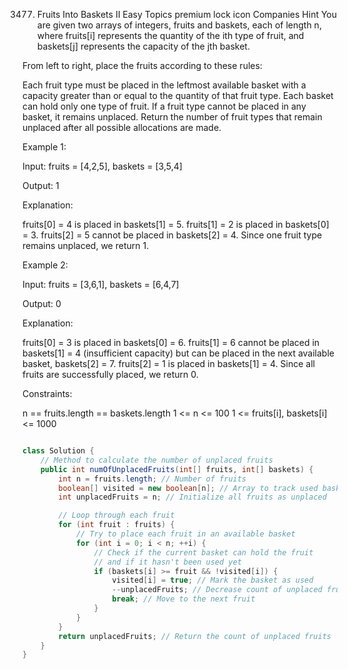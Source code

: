 3477. Fruits Into Baskets II
Easy
Topics
premium lock icon
Companies
Hint
You are given two arrays of integers, fruits and baskets, each of length n, where fruits[i] represents the quantity of the ith type of fruit, and baskets[j] represents the capacity of the jth basket.

From left to right, place the fruits according to these rules:

Each fruit type must be placed in the leftmost available basket with a capacity greater than or equal to the quantity of that fruit type.
Each basket can hold only one type of fruit.
If a fruit type cannot be placed in any basket, it remains unplaced.
Return the number of fruit types that remain unplaced after all possible allocations are made.

 

Example 1:

Input: fruits = [4,2,5], baskets = [3,5,4]

Output: 1

Explanation:

fruits[0] = 4 is placed in baskets[1] = 5.
fruits[1] = 2 is placed in baskets[0] = 3.
fruits[2] = 5 cannot be placed in baskets[2] = 4.
Since one fruit type remains unplaced, we return 1.

Example 2:

Input: fruits = [3,6,1], baskets = [6,4,7]

Output: 0

Explanation:

fruits[0] = 3 is placed in baskets[0] = 6.
fruits[1] = 6 cannot be placed in baskets[1] = 4 (insufficient capacity) but can be placed in the next available basket, baskets[2] = 7.
fruits[2] = 1 is placed in baskets[1] = 4.
Since all fruits are successfully placed, we return 0.

 

Constraints:

n == fruits.length == baskets.length
1 <= n <= 100
1 <= fruits[i], baskets[i] <= 1000

```java

class Solution {
    // Method to calculate the number of unplaced fruits
    public int numOfUnplacedFruits(int[] fruits, int[] baskets) {
        int n = fruits.length; // Number of fruits
        boolean[] visited = new boolean[n]; // Array to track used baskets
        int unplacedFruits = n; // Initialize all fruits as unplaced

        // Loop through each fruit
        for (int fruit : fruits) {
            // Try to place each fruit in an available basket
            for (int i = 0; i < n; ++i) {
                // Check if the current basket can hold the fruit
                // and if it hasn't been used yet
                if (baskets[i] >= fruit && !visited[i]) {
                    visited[i] = true; // Mark the basket as used
                    --unplacedFruits; // Decrease count of unplaced fruits
                    break; // Move to the next fruit
                }
            }
        }
        return unplacedFruits; // Return the count of unplaced fruits
    }
}
```
